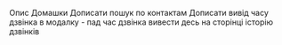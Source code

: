 Опис Домашки
Дописати пошук по контактам
Дописати вивід часу дзвінка в модалку - пад час дзвінка
вивести десь на сторінці історію дзвінків
